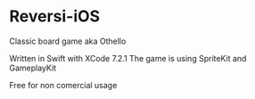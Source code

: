 # Reversi-iOS
Classic board game aka Othello 

Written in Swift with XCode 7.2.1
The game is using SpriteKit and GameplayKit

Free for non comercial usage

